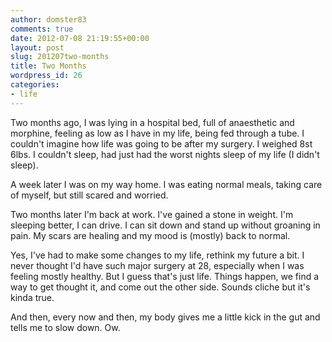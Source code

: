 ```yaml
---
author: domster83
comments: true
date: 2012-07-08 21:19:55+00:00
layout: post
slug: 201207two-months
title: Two Months
wordpress_id: 26
categories:
- life
---
```


Two months ago, I was lying in a hospital bed, full of anaesthetic and morphine, feeling as low as I have in my life, being fed through a tube. I couldn't imagine how life was going to be after my surgery. I weighed 8st 6lbs. I couldn't sleep, had just had the worst nights sleep of my life (I didn't sleep).

A week later I was on my way home. I was eating normal meals, taking care of myself, but still scared and worried.

Two months later I'm back at work. I've gained a stone in weight. I'm sleeping better, I can drive. I can sit down and stand up without groaning in pain. My scars are healing and my mood is (mostly) back to normal.

Yes, I've had to make some changes to my life, rethink my future a bit. I never thought I'd have such major surgery at 28, especially when I was feeling mostly healthy. But I guess that's just life. Things happen, we find a way to get thought it, and come out the other side.  Sounds cliche but it's kinda true.

And then, every now and then, my body gives me a little kick in the gut and tells me to slow down. Ow.
